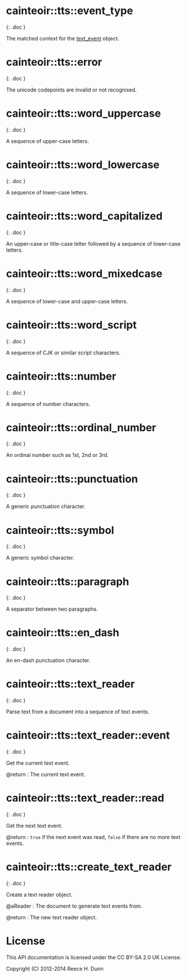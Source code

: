 # cainteoir::tts::event_type
{: .doc }

The matched context for the [text_event](^^cainteoir::tts::text_event) object.

# cainteoir::tts::error
{: .doc }

The unicode codepoints are invalid or not recognised.

# cainteoir::tts::word_uppercase
{: .doc }

A sequence of upper-case letters.

# cainteoir::tts::word_lowercase
{: .doc }

A sequence of lower-case letters.

# cainteoir::tts::word_capitalized
{: .doc }

An upper-case or title-case letter followed by a sequence of lower-case letters.

# cainteoir::tts::word_mixedcase
{: .doc }

A sequence of lower-case and upper-case letters.

# cainteoir::tts::word_script
{: .doc }

A sequence of CJK or similar script characters.

# cainteoir::tts::number
{: .doc }

A sequence of number characters.

# cainteoir::tts::ordinal_number
{: .doc }

An ordinal number such as 1st, 2nd or 3rd.

# cainteoir::tts::punctuation
{: .doc }

A generic punctuation character.

# cainteoir::tts::symbol
{: .doc }

A generic symbol character.

# cainteoir::tts::paragraph
{: .doc }

A separator between two paragraphs.

# cainteoir::tts::en_dash
{: .doc }

An en-dash punctuation character.

# cainteoir::tts::text_reader
{: .doc }

Parse text from a document into a sequence of text events.

# cainteoir::tts::text_reader::event
{: .doc }

Get the current text event.

@return
: The current text event.

# cainteoir::tts::text_reader::read
{: .doc }

Get the next text event.

@return
: `true` if the next event was read, `false` if there are no more text events.

# cainteoir::tts::create_text_reader
{: .doc }

Create a text reader object.

@aReader
: The document to generate text events from.

@return
: The new text reader object.

# License

This API documentation is licensed under the CC BY-SA 2.0 UK License.

Copyright (C) 2012-2014 Reece H. Dunn
